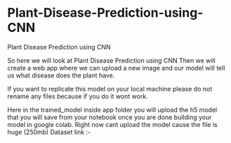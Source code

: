 # Plant-Disease-Prediction-using-CNN
Plant Disease Prediction using CNN

So here we will look at Plant Disease Prediction using CNN
Then we will create a web app where we can upload a new image and our model will tell us what disease does the plant have. 

If you want to replicate this model on your local machine please do not rename any files because if you do it wont work. 

Here in the trained_model inside app folder you will upload the h5 model that you will save from your notebook once you are done building your model in google colab. 
Right now cant upload the model cause the file is huge (250mb)
Dataset link :- 
